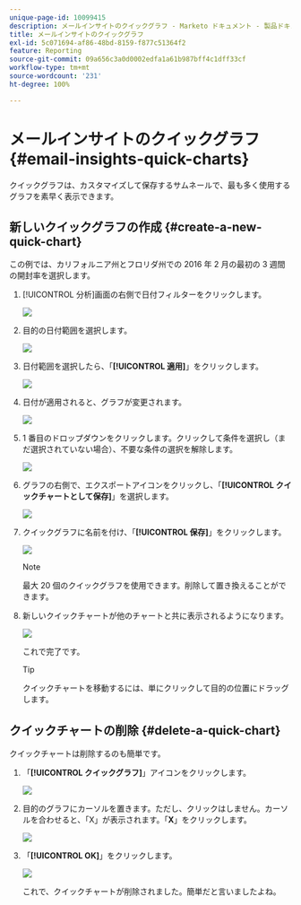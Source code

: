 ```yaml
---
unique-page-id: 10099415
description: メールインサイトのクイックグラフ - Marketo ドキュメント - 製品ドキュメント
title: メールインサイトのクイックグラフ
exl-id: 5c071694-af86-48bd-8159-f877c51364f2
feature: Reporting
source-git-commit: 09a656c3a0d0002edfa1a61b987bff4c1dff33cf
workflow-type: tm+mt
source-wordcount: '231'
ht-degree: 100%

---
```


# メールインサイトのクイックグラフ {#email-insights-quick-charts}

クイックグラフは、カスタマイズして保存するサムネールで、最も多く使用するグラフを素早く表示できます。

## 新しいクイックグラフの作成 {#create-a-new-quick-chart}

この例では、カリフォルニア州とフロリダ州での 2016 年 2 月の最初の 3 週間の開封率を選択します。

1. [!UICONTROL 分析]画面の右側で日付フィルターをクリックします。

   ![](assets/one-1.png)

1. 目的の日付範囲を選択します。

   ![](assets/two-2.png)

1. 日付範囲を選択したら、「**[!UICONTROL 適用]**」をクリックします。

   ![](assets/three-2.png)

1. 日付が適用されると、グラフが変更されます。

   ![](assets/four.png)

1. 1 番目のドロップダウンをクリックします。クリックして条件を選択し（まだ選択されていない場合）、不要な条件の選択を解除します。

   ![](assets/5.png)

1. グラフの右側で、エクスポートアイコンをクリックし、「**[!UICONTROL クイックチャートとして保存]**」を選択します。

   ![](assets/six.png)

1. クイックグラフに名前を付け、「**[!UICONTROL 保存]**」をクリックします。

   ![](assets/seven.png)

   >[!NOTE]
   >
   >最大 20 個のクイックグラフを使用できます。削除して置き換えることができます。

1. 新しいクイックチャートが他のチャートと共に表示されるようになります。

   ![](assets/8.png)

   これで完了です。

   >[!TIP]
   >
   >クイックチャートを移動するには、単にクリックして目的の位置にドラッグします。

## クイックチャートの削除 {#delete-a-quick-chart}

クイックチャートは削除するのも簡単です。

1. 「**[!UICONTROL クイックグラフ]**」アイコンをクリックします。

   ![](assets/nine.png)

1. 目的のグラフにカーソルを置きます。ただし、クリックはしません。カーソルを合わせると、「X」が表示されます。「**X**」をクリックします。

   ![](assets/ten.png)

1. 「**[!UICONTROL OK]**」をクリックします。

   ![](assets/eleven.png)

   これで、クイックチャートが削除されました。簡単だと言いましたよね。
